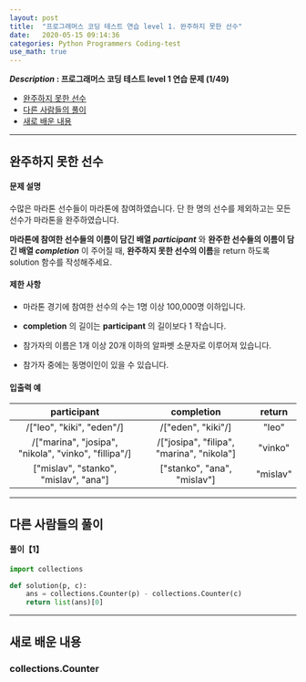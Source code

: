 ```yaml
---
layout: post
title:  "프로그래머스 코딩 테스트 연습 level 1. 완주하지 못한 선수"
date:   2020-05-15 09:14:36 
categories: Python Programmers Coding-test
use_math: true
---
```


**_Description_ : 프로그래머스 코딩 테스트 level 1 연습 문제 (1/49)**

* [완주하지 못한 선수](#problem-description)
* [다른 사람들의 풀이](#problem-solution)
* [새로 배운 내용](#deep)
***

## 완주하지 못한 선수 <a id="problem-description"></a>

#### 문제 설명
수많은 마라톤 선수들이 마라톤에 참여하였습니다. 단 한 명의 선수를 제외하고는 모든 선수가 마라톤을 완주하였습니다. 

**마라톤에 참여한 선수들의 이름이 담긴 배열 _participant_**
와 **완주한 선수들의 이름이 담긴 배열 _completion_**
이 주어질 때, **완주하지 못한 선수의 이름**을 return 하도록 solution 함수를 작성해주세요.  

#### 제한 사항

* 마라톤 경기에 참여한 선수의 수는 1명 이상 100,000명 이하입니다.

* __completion__
의 길이는 
__participant__
의 길이보다 1 작습니다.

* 참가자의 이름은 1개 이상 20개 이하의 알파벳 소문자로 이루어져 있습니다. 

* 참가자 중에는 동명이인이 있을 수 있습니다.

#### 입출력 예

| participant | completion | return |
| :---------: | :--------: | :----: |
| /["leo", "kiki", "eden"/] | /["eden", "kiki"/] | "leo" |
| /["marina", "josipa", "nikola", "vinko", "fillipa"/] | /["josipa", "filipa", "marina", "nikola"] | "vinko" |
| ["mislav", "stanko", "mislav", "ana"] | ["stanko", "ana", "mislav"] | "mislav" |

***

## 다른 사람들의 풀이 <a id="problem-solution"></a>

#### 풀이【1】
```python
import collections

def solution(p, c):
    ans = collections.Counter(p) - collections.Counter(c)
    return list(ans)[0]
```

***

## 새로 배운 내용 <a id="deep"></a>

### collections.Counter


